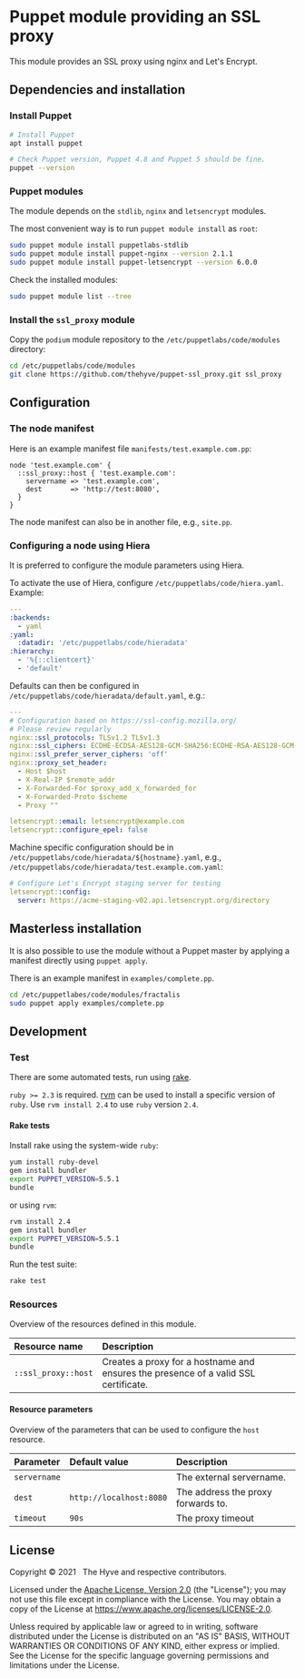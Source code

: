 # Puppet module providing an SSL proxy

This module provides an SSL proxy using nginx and Let's Encrypt.


## Dependencies and installation

### Install Puppet
```bash
# Install Puppet
apt install puppet

# Check Puppet version, Puppet 4.8 and Puppet 5 should be fine.
puppet --version
```

### Puppet modules
The module depends on the `stdlib`, `nginx` and `letsencrypt` modules.

The most convenient way is to run `puppet module install` as `root`:
```bash
sudo puppet module install puppetlabs-stdlib
sudo puppet module install puppet-nginx --version 2.1.1
sudo puppet module install puppet-letsencrypt --version 6.0.0
```

Check the installed modules:
```bash
sudo puppet module list --tree
```

### Install the `ssl_proxy` module
Copy the `podium` module repository to the `/etc/puppetlabs/code/modules` directory:
```bash
cd /etc/puppetlabs/code/modules
git clone https://github.com/thehyve/puppet-ssl_proxy.git ssl_proxy
```


## Configuration

### The node manifest

Here is an example manifest file `manifests/test.example.com.pp`:
```puppet
node 'test.example.com' {
  ::ssl_proxy::host { 'test.example.com':
    servername => 'test.example.com',
    dest       => 'http://test:8080',
  }
}
```
The node manifest can also be in another file, e.g., `site.pp`.

### Configuring a node using Hiera

It is preferred to configure the module parameters using Hiera.

To activate the use of Hiera, configure `/etc/puppetlabs/code/hiera.yaml`. Example:
```yaml
---
:backends:
  - yaml
:yaml:
  :datadir: '/etc/puppetlabs/code/hieradata'
:hierarchy:
  - '%{::clientcert}'
  - 'default'
```
Defaults can then be configured in `/etc/puppetlabs/code/hieradata/default.yaml`, e.g.:
```yaml
---
# Configuration based on https://ssl-config.mozilla.org/
# Please review regularly
nginx::ssl_protocols: TLSv1.2 TLSv1.3
nginx::ssl_ciphers: ECDHE-ECDSA-AES128-GCM-SHA256:ECDHE-RSA-AES128-GCM-SHA256:ECDHE-ECDSA-AES256-GCM-SHA384:ECDHE-RSA-AES256-GCM-SHA384:ECDHE-ECDSA-CHACHA20-POLY1305:ECDHE-RSA-CHACHA20-POLY1305:DHE-RSA-AES128-GCM-SHA256:DHE-RSA-AES256-GCM-SHA384
nginx::ssl_prefer_server_ciphers: 'off'
nginx::proxy_set_header:
  - Host $host
  - X-Real-IP $remote_addr
  - X-Forwarded-For $proxy_add_x_forwarded_for
  - X-Forwarded-Proto $scheme
  - Proxy ""

letsencrypt::email: letsencrypt@example.com
letsencrypt::configure_epel: false
```
Machine specific configuration should be in `/etc/puppetlabs/code/hieradata/${hostname}.yaml`, e.g.,
`/etc/puppetlabs/code/hieradata/test.example.com.yaml`:
```yaml
# Configure Let's Encrypt staging server for testing
letsencrypt::config:
  server: https://acme-staging-v02.api.letsencrypt.org/directory
```

## Masterless installation
It is also possible to use the module without a Puppet master by applying a manifest directly using `puppet apply`.

There is an example manifest in `examples/complete.pp`.

```bash
cd /etc/puppetlabes/code/modules/fractalis
sudo puppet apply examples/complete.pp
```


## Development

### Test
There are some automated tests, run using [rake].

`ruby >= 2.3` is required. [rvm] can be used to install a specific version of `ruby`.
Use `rvm install 2.4` to use `ruby` version `2.4`.


#### Rake tests
Install rake using the system-wide `ruby`:
```bash
yum install ruby-devel
gem install bundler
export PUPPET_VERSION=5.5.1
bundle
```
or using `rvm`:
```bash
rvm install 2.4
gem install bundler
export PUPPET_VERSION=5.5.1
bundle
```
Run the test suite:
```bash
rake test
```

### Resources

Overview of the resources defined in this module.

| Resource name       | Description |
|:------------------- |:----------- |
| `::ssl_proxy::host` | Creates a proxy for a hostname and ensures the presence of a valid SSL certificate. |

#### Resource parameters

Overview of the parameters that can be used to configure the `host` resource.

| Parameter    | Default value           | Description |
|:------------ |:----------------------- |:----------- |
| `servername` |                         | The external servername. |
| `dest`       | `http://localhost:8080` | The address the proxy forwards to. |
| `timeout`    | `90s`                   | The proxy timeout |


## License

Copyright &copy; 2021 &nbsp; The Hyve and respective contributors.

Licensed under the [Apache License, Version 2.0](LICENSE) (the "License");
you may not use this file except in compliance with the License.
You may obtain a copy of the License at https://www.apache.org/licenses/LICENSE-2.0.

Unless required by applicable law or agreed to in writing, software
distributed under the License is distributed on an "AS IS" BASIS,
WITHOUT WARRANTIES OR CONDITIONS OF ANY KIND, either express or implied.
See the License for the specific language governing permissions and
limitations under the License.


[rake]: https://github.com/ruby/rake
[rvm]: https://rvm.io/
